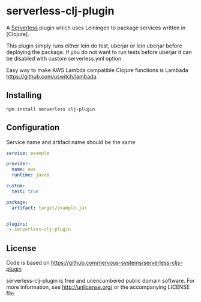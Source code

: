 # serverless-clj-plugin

A [Serverless](https://github.com/serverless/serverless) plugin which
uses Leiningen to package services
written in [Clojure].

This plugin simply runs either lein do test, uberjar or lein uberjar before deploying the 
package. If you do not want to run tests before uberjar it can be disabled with custom
serverless.yml option.

Easy way to make AWS Lambda compatible Clojure functions is Lambada https://github.com/uswitch/lambada.

## Installing

``` shell
npm install serverless clj-plugin
```

## Configuration

Service name and artifact name should be the same

```yaml
service: example

provider:
  name: aws
  runtime: java8

custom:
  test: true

package:
  artifact: target/example.jar


plugins:
 - serverless-clj-plugin
```

## License

Code is based on https://github.com/nervous-systems/serverless-cljs-plugin

serverless-clj-plugin is free and unencumbered public domain software. For more
information, see http://unlicense.org/ or the accompanying LICENSE
file.
